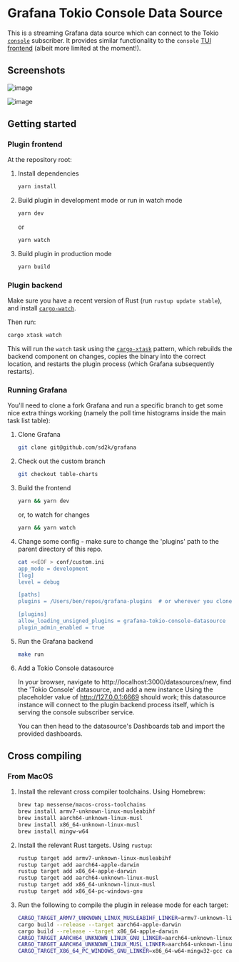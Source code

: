# Grafana Tokio Console Data Source

This is a streaming Grafana data source which can connect to the Tokio [`console`] subscriber. It provides similar functionality to the `console` [TUI frontend][console-frontend] (albeit more limited at the moment!).

## Screenshots

![image](https://user-images.githubusercontent.com/5464991/146618978-16a094cf-f313-46c3-86ca-c364b7865130.png)

![image](https://user-images.githubusercontent.com/5464991/146619018-bc1bbe41-7bf3-4a20-8732-a4855ad29bcc.png)

## Getting started

### Plugin frontend

At the repository root:

1. Install dependencies

   ```bash
   yarn install
   ```

2. Build plugin in development mode or run in watch mode

   ```bash
   yarn dev
   ```

   or

   ```bash
   yarn watch
   ```

3. Build plugin in production mode

   ```bash
   yarn build
   ```

### Plugin backend

Make sure you have a recent version of Rust (run `rustup update stable`), and install [`cargo-watch`].

Then run:

```bash
cargo xtask watch
```

This will run the `watch` task using the [`cargo-xtask`] pattern, which rebuilds the backend component on changes, copies the binary into the correct location, and restarts the plugin process (which Grafana subsequently restarts).

### Running Grafana

You'll need to clone a fork Grafana and run a specific branch to get some nice extra things working (namely the poll time histograms inside the main task list table):

1. Clone Grafana

   ```bash
   git clone git@github.com/sd2k/grafana
   ```

2. Check out the custom branch

   ```bash
   git checkout table-charts
   ```

3. Build the frontend

   ```bash
   yarn && yarn dev
   ```

   or, to watch for changes

   ```bash
   yarn && yarn watch
   ```

4. Change some config - make sure to change the 'plugins' path to the parent directory of this
   repo.

   ```bash
   cat <<EOF > conf/custom.ini
   app_mode = development
   [log]
   level = debug

   [paths]
   plugins = /Users/ben/repos/grafana-plugins  # or wherever you cloned this repo
   
   [plugins]
   allow_loading_unsigned_plugins = grafana-tokio-console-datasource
   plugin_admin_enabled = true
   ```

5. Run the Grafana backend

   ```bash
   make run
   ```

6. Add a Tokio Console datasource

   In your browser, navigate to http://localhost:3000/datasources/new, find the 'Tokio Console' datasource, and add a new instance Using the placeholder value of http://127.0.0.1:6669 should work; this datasource instance will connect to the plugin backend process itself, which is serving the console subscriber service.

   You can then head to the datasource's Dashboards tab and import the provided dashboards.

## Cross compiling

### From MacOS

1. Install the relevant cross compiler toolchains. Using Homebrew:

   ```bash
   brew tap messense/macos-cross-toolchains
   brew install armv7-unknown-linux-musleabihf
   brew install aarch64-unknown-linux-musl
   brew install x86_64-unknown-linux-musl
   brew install mingw-w64
   ```

2. Install the relevant Rust targets. Using `rustup`:

   ```bash
   rustup target add armv7-unknown-linux-musleabihf
   rustup target add aarch64-apple-darwin
   rustup target add x86_64-apple-darwin
   rustup target add aarch64-unknown-linux-musl
   rustup target add x86_64-unknown-linux-musl
   rustup target add x86_64-pc-windows-gnu
   ```

3. Run the following to compile the plugin in release mode for each target:

   ```bash
   CARGO_TARGET_ARMV7_UNKNOWN_LINUX_MUSLEABIHF_LINKER=armv7-unknown-linux-musleabihf-ld cargo build --release --target armv7-unknown-linux-musleabihf
   cargo build --release --target aarch64-apple-darwin
   cargo build --release --target x86_64-apple-darwin
   CARGO_TARGET_AARCH64_UNKNOWN_LINUX_GNU_LINKER=aarch64-unknown-linux-gnu-gcc cargo build --release --target aarch64-unknown-linux-gnu
   CARGO_TARGET_AARCH64_UNKNOWN_LINUX_MUSL_LINKER=aarch64-unknown-linux-musl-gcc cargo build --release --target aarch64-unknown-linux-musl
   CARGO_TARGET_X86_64_PC_WINDOWS_GNU_LINKER=x86_64-w64-mingw32-gcc cargo build --release --target x86_64-pc-windows-gnu
   ```

[`console`]: https://github.com/tokio-rs/console
[console-frontend]: https://github.com/tokio-rs/console#extremely-cool-and-amazing-screenshots
[`cargo-xtask`]: https://github.com/matklad/cargo-xtask
[`cargo-watch`]: https://github.com/watchexec/cargo-watch/

